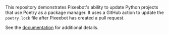 This repository demonstrates Pixeebot's ability to update Python projects that use Poetry as a package manager. It uses a GitHub action to update the `poetry.lock` file after Pixeebot has created a pull request.

See the [documentation](https://docs.pixee.ai/configuring/#python-poetry) for additional details.
